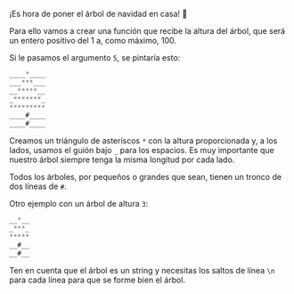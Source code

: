 ¡Es hora de poner el árbol de navidad en casa! 🎄


Para ello vamos a crear una función que recibe la altura del árbol, que será un entero positivo del 1 a, como máximo, 100.


Si le pasamos el argumento `5`, se pintaría esto:


```javascript
____*____
___***___
__*****__
_*******_
*********
____#____
____#____
```


Creamos un triángulo de asteríscos `*` con la altura proporcionada y, a los lados, usamos el guión bajo `_` para los espacios. Es muy importante que nuestro árbol siempre tenga la misma longitud por cada lado.

Todos los árboles, por pequeños o grandes que sean, tienen un tronco de dos líneas de `#`.


Otro ejemplo con un árbol de altura `3`:

```javascript
__*__
_***_
*****
__#__
__#__
```

Ten en cuenta que el árbol es un string y necesitas los saltos de línea `\n` para cada línea para que se forme bien el árbol.